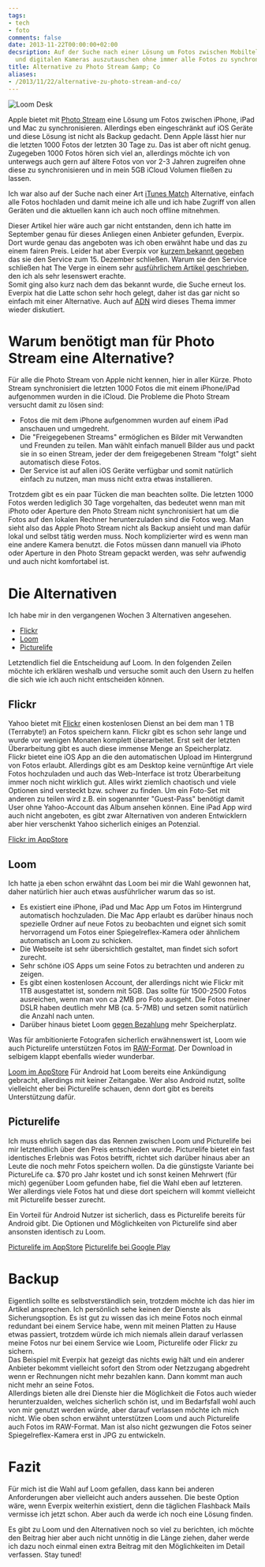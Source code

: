```yaml
---
tags:
- tech
- foto
comments: false
date: 2013-11-22T00:00:00+02:00
decsription: Auf der Suche nach einer Lösung um Fotos zwischen Mobiltelefonen, Macs, iPads
  und digitalen Kameras auszutauschen ohne immer alle Fotos zu synchronisieren.
title: Alternative zu Photo Stream &amp; Co
aliases:
- /2013/11/22/alternative-zu-photo-stream-and-co/
---
```


![Loom Desk](https://s3.amazonaws.com/f.cl.ly/items/2U0d0M3R0r2k2d1f2f0L/Loom_Desk.jpg)

Apple bietet mit [Photo Stream](http://www.apple.com/de/icloud/features/#photo-stream/) eine Lösung um Fotos zwischen iPhone, iPad und Mac zu synchronisieren. Allerdings eben eingeschränkt auf iOS Geräte und diese Lösung ist nicht als Backup gedacht. Denn Apple lässt hier nur die letzten 1000 Fotos der letzten 30 Tage zu. Das ist aber oft nicht genug. Zugegeben 1000 Fotos hören sich viel an, allerdings möchte ich von unterwegs auch gern auf ältere Fotos von vor 2-3 Jahren zugreifen ohne diese zu synchronisieren und in mein 5GB iCloud Volumen fließen zu lassen.

Ich war also auf der Suche nach einer Art [iTunes Match](https://www.apple.com/de/itunes/itunes-match/) Alternative, einfach alle Fotos hochladen und damit meine ich alle und ich habe Zugriff von allen Geräten und die aktuellen kann ich auch noch offline mitnehmen.

Dieser Artikel hier wäre auch gar nicht entstanden, denn ich hatte im September genau für dieses Anliegen einen Anbieter gefunden, Everpix. Dort wurde genau das angeboten was ich oben erwähnt habe und das zu einem fairen Preis. Leider hat aber Everpix vor [kurzem bekannt gegeben](http://blog.everpix.com/post/66102960115/we-gave-it-our-all) das sie den Service zum 15. Dezember schließen. Warum sie den Service schließen hat The Verge in einem sehr [ausführlichem Artikel geschrieben](http://www.theverge.com/2013/11/5/5039216/everpix-life-and-death-inside-the-worlds-best-photo-startup), den ich als sehr lesenswert erachte.  
Somit ging also kurz nach dem das bekannt wurde, die Suche erneut los. Everpix hat die Latte schon sehr hoch gelegt, daher ist das gar nicht so einfach mit einer Alternative. Auch auf [ADN](http://www.app.net/) wird dieses Thema immer wieder diskutiert.

# Warum benötigt man für Photo Stream eine Alternative?

Für alle die Photo Stream von Apple nicht kennen, hier in aller Kürze. Photo Stream synchronisiert die letzten 1000 Fotos die mit einem iPhone/iPad aufgenommen wurden in die iCloud. Die Probleme die Photo Stream versucht damit zu lösen sind:

* Fotos die mit dem iPhone aufgenommen wurden auf einem iPad anschauen und umgedreht.
* Die "Freigegebenen Streams" ermöglichen es Bilder mit Verwandten und Freunden zu teilen. Man wählt einfach manuell Bilder aus und packt sie in so einen Stream, jeder der dem freigegebenen Stream "folgt" sieht automatisch diese Fotos.
* Der Service ist auf allen iOS Geräte verfügbar und somit natürlich einfach zu nutzen, man muss nicht extra etwas installieren.

Trotzdem gibt es ein paar Tücken die man beachten sollte. Die letzten 1000 Fotos werden lediglich 30 Tage vorgehalten, das bedeutet wenn man mit iPhoto oder Aperture den Photo Stream nicht synchronisiert hat um die Fotos auf den lokalen Rechner herunterzuladen sind die Fotos weg. Man sieht also das Apple Photo Stream nicht als Backup ansieht und man dafür lokal und selbst tätig werden muss.
Noch komplizierter wird es wenn man eine andere Kamera benutzt. die Fotos müssen dann manuell via iPhoto oder Aperture in den Photo Stream gepackt werden, was sehr aufwendig und auch nicht komfortabel ist.

# Die Alternativen

Ich habe mir in den vergangenen Wochen 3 Alternativen angesehen.

* [Flickr](http://www.flickr.com/)
* [Loom](https://www.loom.com/)
* [Picturelife](https://picturelife.com/)

Letztendlich fiel die Entscheidung auf Loom. In den folgenden Zeilen möchte ich erklären weshalb und versuche somit auch den Usern zu helfen die sich wie ich auch nicht entscheiden können.

## Flickr

Yahoo bietet mit [Flickr](http://www.flickr.com/) einen kostenlosen Dienst an bei dem man 1 TB (Terrabyte!) an Fotos speichern kann. Flickr gibt es schon sehr lange und wurde vor wenigen Monaten komplett überarbeitet. Erst seit der letzten Überarbeitung gibt es auch diese immense Menge an Speicherplatz.  
Flickr bietet eine iOS App an die den automatischen Upload im Hintergrund von Fotos erlaubt.   Allerdings gibt es am Desktop keine vernünftige Art viele Fotos hochzuladen und auch das Web-Interface ist trotz Überarbeitung immer noch nicht wirklich gut. Alles wirkt ziemlich chaotisch und viele Optionen sind versteckt bzw. schwer zu finden. Um ein Foto-Set mit anderen zu teilen wird z.B. ein sogenannter "Guest-Pass" benötigt damit User ohne Yahoo-Account das Album ansehen können.
Eine iPad App wird auch nicht angeboten, es gibt zwar Alternativen von anderen Entwicklern aber hier verschenkt Yahoo sicherlich einiges an Potenzial.

[Flickr im AppStore](https://itunes.apple.com/de/app/flickr/id328407587)

## Loom

Ich hatte ja eben schon erwähnt das Loom bei mir die Wahl gewonnen hat, daher natürlich hier auch etwas ausführlicher warum das so ist.

* Es existiert eine iPhone, iPad und Mac App um Fotos im Hintergrund automatisch hochzuladen. Die Mac App erlaubt es darüber hinaus noch spezielle Ordner auf neue Fotos zu beobachten und eignet sich somit hervorragend um Fotos einer Spiegelreflex-Kamera oder ähnlichem automatisch an Loom zu schicken.
* Die Webseite ist sehr übersichtlich gestaltet, man findet sich sofort zurecht.
* Sehr schöne iOS Apps um seine Fotos zu betrachten und anderen zu zeigen.
* Es gibt einen kostenlosen Account, der allerdings nicht wie Flickr mit 1TB ausgestattet ist, sondern mit 5GB. Das sollte für 1500-2500 Fotos ausreichen, wenn man von ca 2MB pro Foto ausgeht. Die Fotos meiner DSLR haben deutlich mehr MB (ca. 5-7MB) und setzen somit natürlich die Anzahl nach unten.
* Darüber hinaus bietet Loom [gegen Bezahlung](https://loom.com/plans) mehr Speicherplatz. 

Was für ambitionierte Fotografen sicherlich erwähnenswert ist, Loom wie auch Picturelife unterstützen Fotos im [RAW-Format](https://de.wikipedia.org/wiki/Rohdatenformat_%28Fotografie%29). Der Download in selbigem klappt ebenfalls wieder wunderbar.

[Loom im AppStore](https://itunes.apple.com/de/app/loom/id655641185)
Für Android hat Loom bereits eine Ankündigung gebracht, allerdings mit keiner Zeitangabe. Wer also Android nutzt, sollte vielleicht eher bei Picturelife schauen, denn dort gibt es bereits Unterstützung dafür.

##  Picturelife

Ich muss ehrlich sagen das das Rennen zwischen Loom und Picturelife bei mir letztendlich über den Preis entschieden wurde. Picturelife bietet ein fast identisches Erlebnis was Fotos betrifft, richtet sich darüber hinaus aber an Leute die noch mehr Fotos speichern wollen. Da die günstigste Variante bei PictureLife ca. $70 pro Jahr kostet und ich sonst keinen Mehrwert (für mich) gegenüber Loom gefunden habe, fiel die Wahl eben auf letzteren.
Wer allerdings viele Fotos hat und diese dort speichern will kommt vielleicht mit Picturelife besser zurecht.

Ein Vorteil für Android Nutzer ist sicherlich, dass es Picturelife bereits für Android gibt.
Die Optionen und Möglichkeiten von Picturelife sind aber ansonsten identisch zu Loom.

[Picturelife im AppStore](https://itunes.apple.com/de/app/picturelife-photo-video-backup/id487233339)
[Picturelife bei Google Play](https://play.google.com/store/apps/details?id=com.picturelife.android&amp;hl=de)

# Backup

Eigentlich sollte es selbstverständlich sein, trotzdem möchte ich das hier im Artikel ansprechen. Ich persönlich sehe keinen der Dienste als Sicherungsoption. Es ist gut zu wissen das ich meine Fotos noch einmal redundant bei einem Service habe, wenn mit meinen Platten zu Hause etwas passiert, trotzdem würde ich mich niemals  allein darauf verlassen meine Fotos nur bei einem Service wie Loom, Picturelife oder Flickr zu sichern.  
Das Beispiel mit Everpix hat gezeigt das nichts ewig hält und ein anderer Anbieter bekommt vielleicht sofort den Strom oder Netzzugang abgedreht wenn er Rechnungen nicht mehr bezahlen kann. Dann kommt man auch nicht mehr an seine Fotos.  
Allerdings bieten alle drei Dienste hier die Möglichkeit  die Fotos auch wieder herunterzualden, welches sicherlich schön ist, und im Bedarfsfall wohl auch von mir genutzt werden würde, aber darauf verlassen möchte ich mich nicht. Wie oben schon erwähnt unterstützen Loom und auch Picturelife auch Fotos im RAW-Format. Man ist also nicht gezwungen die Fotos seiner Spiegelreflex-Kamera erst in JPG zu entwickeln.

# Fazit

Für mich ist die Wahl auf Loom gefallen, dass kann bei anderen Anforderungen aber vielleicht auch anders aussehen. Die beste Option wäre, wenn Everpix weiterhin existiert, denn die täglichen Flashback Mails vermisse ich jetzt schon. Aber auch da werde ich noch eine Lösung finden.

Es gibt zu Loom und den Alternativen noch so viel zu berichten, ich möchte den Beitrag hier aber auch nicht unnötig in die Länge ziehen, daher werde ich dazu noch einmal einen extra Beitrag mit den Möglichkeiten im Detail verfassen. Stay tuned!
